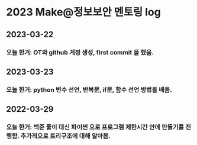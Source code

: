 # 2023 Make@정보보안 멘토링 log
## 2023-03-22
### 오늘 한거: OT와 github 계정 생성, first commit 을 했음.
## 2023-03-23
### 오늘 한거: python 변수 선언, 반복문, if문, 함수 선언 방법을 배움.
## 2022-03-29
### 오늘 한거: 백준 풀이 대신 파이썬 으로 프로그램 제한시간 안에 만들기를 진행함. 추가적으로 트리구조에 대해 알아봄.